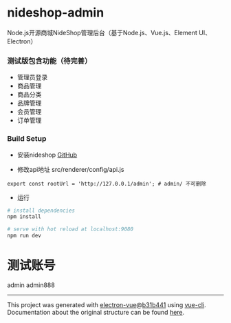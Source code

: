 # nideshop-admin
Node.js开源商城NideShop管理后台（基于Node.js、Vue.js、Element UI、Electron）

### 测试版包含功能（待完善）
+ 管理员登录
+ 商品管理
+ 商品分类
+ 品牌管理
+ 会员管理
+ 订单管理

### Build Setup

+ 安装nideshop
[GitHub](https://github.com/tumobi/nideshop)

+ 修改api地址
src/renderer/config/api.js
```
export const rootUrl = 'http://127.0.0.1/admin'; # admin/ 不可删除
```
+ 运行
``` bash
# install dependencies
npm install

# serve with hot reload at localhost:9080
npm run dev

```

# 测试账号
admin
admin888



---

This project was generated with [electron-vue](https://github.com/SimulatedGREG/electron-vue)@[b31b441](https://github.com/SimulatedGREG/electron-vue/tree/b31b44123ad42acac12337c4955df4ead853f0df) using [vue-cli](https://github.com/vuejs/vue-cli). Documentation about the original structure can be found [here](https://simulatedgreg.gitbooks.io/electron-vue/content/index.html).
